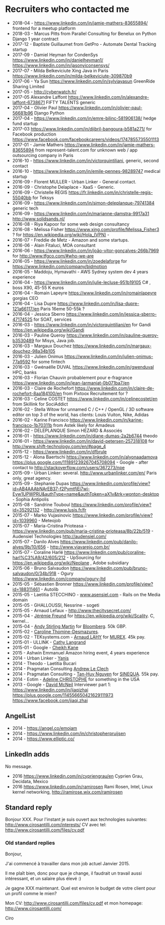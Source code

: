 # Recruiters who contacted me

- 2018-04 - <https://www.linkedin.com/in/jamie-mathers-83655894/> frontend for a meetup platform
- 2018-03 - Marcus Pitts from Parallel Consulting for Benelux on Python Django 1 year contract
- 2017-12 - Baptiste Guillaumet from GetPro - Automate Dental Tracking startup
- 2017-09 - Damiel Heyman for CondenSys <https://www.linkedin.com/in/danielheyman1/> <https://www.linkedin.com/in/jasonyiconsensys/>
- 2017-07 - Milda Belkeviciute Xing Java in Paris <https://www.linkedin.com/in/milda-belkeviciute-309870b9>
- 2017-06 - Ya Sun <https://www.linkedin.com/in/sylviayasun> GreenRide Sharing Limited
- 2017-05 - http://cyberwatch.fr/
- 2017-05  Alexandre Laffont <https://www.linkedin.com/in/alexandre-laffont-6738671> FIFTY TALENTS generic
- 2017-04 - Olivier Paul <https://www.linkedin.com/in/olivier-paul-56681b96> Django Python
- 2017-04 - <https://www.linkedin.com/in/emre-bilinc-581906138/> hedge fund startup
- 2017-03 <https://www.linkedin.com/in/djibril-bangoura-b581a271/> for Facebook production <https://www.facebook.com/facebookcareers/videos/1747855735501113>
- 2017-01 - Jamie Mathers <https://www.linkedin.com/in/jamie-mathers-83655894> from represent-talent.com for unknown web / app outsourcing company in Paris
- 2016-10 - <https://www.linkedin.com/in/victorquintiliani>, generic, second contact
- 2016-10 - <https://www.linkedin.com/in/emile-pennes-98289747> medical startup
- 2016-09 - Florent MULLER - Urban Linker - General contact.
- 2016-09 - Christophe Delaplace - XaaS - Generic.
- 2016-09 - Christelle REGIS https://fr.linkedin.com/in/christelle-regis-55040bb for Teksys
- 2016-09 - <https://www.linkedin.com/in/simon-deleplanque-79741384> generic tech
- 2016-09 - <https://www.linkedin.com/in/marianne-damstra-9917a31> <http://www.solidsands.nl/>
- 2016-08 - Riya Kapoor for some web design consultancy
- 2016-08 - Melissa Fisher https://www.xing.com/profile/Melissa_Fisher3 ? for https://en.wikipedia.org/wiki/Hola_(VPN) - 
- 2016-07 - Freddie de Metz - Amazon and some startups.
- 2016-06 - Alain Fitaluci, MOA consultant
- 2016-06 - <https://www.linkedin.com/in/joão-vitor-gonçalves-266b7969> for <http://www.tfgco.com/#who-we-are>
- 2016-05 - https://www.linkedin.com/in/zoedelaforge for https://www.linkedin.com/company/bidmotion
- 2016-05 - Maddoju, Hymavathi - AWS Sydney system dev 4 years experience
- 2016-04 - https://www.linkedin.com/in/julie-lecluse-951b19105 C# , boss X90, 45-55 K euros
- 2016-04 - Romain Lapeyre https://www.linkedin.com/in/romainlapeyre gorgias CEO
- 2016-04 - Lisa Dupre https://www.linkedin.com/in/lisa-dupre-121a66117/en Paris 16eme 50-55k ?
- 2016-04 - Jessica Sberro https://www.linkedin.com/in/jessica-sberro-47174525 for SOAT, services
- 2016-03 - https://www.linkedin.com/in/victorquintiliani/en for Gandi https://en.wikipedia.org/wiki/Gandi
- 2016-03 - Pauline Queroy <https://www.linkedin.com/in/pauline-queroy-b3530489> for Misys, Java job.
- 2016-03 - Margaux Douchez https://www.linkedin.com/in/margaux-douchez-98a34b105 
- 2016-03 - Julien Onimus https://www.linkedin.com/in/julien-onimus-77a9592 for some fintech
- 2016-03 - Gwénaëlle DUVAL <https://www.linkedin.com/in/gwenduval> HPC, banks
- 2016-03 - Florian Chauvin probablement pour e-fragrance https://www.linkedin.com/in/jean-larmanjat-0b071ba7/en
- 2016-03 - Claire de Rochefort https://www.linkedin.com/in/claire-de-rochefort-8aa184100/en from Pixtoox Recruitement for ?
- 2016-03 - Celine COSTET https://www.linkedin.com/in/celinecostet/en from Skillink for SociAddict
- 2016-02 - Stella Witow for unnamed C / C++ / OpenGL / 3D software editor on top 3 of the world, has clients: Louis Vuiton, Nike, Adidas
- 2016-02 - Karine Francisco https://www.linkedin.com/in/karine-francisco-1b70311b from Astek likely for Amadeus
- 2016-02 - DELEPLANQUE Simon HEZARD & Associés
- 2016-01 - https://www.linkedin.com/in/diane-dumas-2a2b6744 theodo
- 2016-01 - https://www.linkedin.com/in/david-petersen-257318108 for http://www.shift-technology.com/en/#page_4
- 2015-12 - https://www.linkedin.com/in/dfbrule
- 2015-12 - Alona Baertschi https://www.linkedin.com/in/alyonaadamova https://plus.google.com/111891239267045708094 - Google - after contact to http://stackoverflow.com/users/367273/npe
- 2015-09 - Urban Linker: several. http://www.urbanlinker.com/en/ Paris only, great agency.
- 2015-09 - Stephanie Dupas https://www.linkedin.com/profile/view?id=AB4AAAbNArEB37-f2PymtfjEi7wi-Eyw1UPWPRU&authType=name&authToken=aX1v&trk=wonton-desktop - Sophia Antipolis
- 2015-08 - Sandrine Touboul https://www.linkedin.com/profile/view?id=35292132 - http://www.lusis.fr/fr
- 2015-07 - Marko Vujasinovic <https://www.linkedin.com/profile/view?id=1039960> - Meteojob
- 2015-07 - Maria-Cristina Prioteasa - <https://www.linkedin.com/pub/maria-cristina-prioteasa/8b/22b/519> - Audensiel Technologies <http://audensiel.com/>
- 2015-07 - Danilo Alves <https://www.linkedin.com/pub/danilo-alves/9b/10/656> - <http://www.viavarejo.com.br/>
- 2015-07 - Coraline Harlé <https://www.linkedin.com/pub/coraline-harl%C3%A9/42/605/212> - UpSourcing for https://en.wikipedia.org/wiki/Neolane , Adobe subsidiary
- 2015-06 - Bruno Salvaudon https://www.linkedin.com/pub/bruno-salvaudon/0/34b/918 - Ogury https://www.linkedin.com/company/ogury-ltd
- 2015-05 - Sébastien Bronner <https://www.linkedin.com/profile/view?id=188311461> - Autolib
- 2015-05 - Laetitia STECCHINO - www.asensiel.com - Rails on the Media domain
- 2015-05 - GHALLOUSSI, Nessrine - sogeti
- 2015-05 - Arnaud Lefaux - <http://www.thecitysecret.com/>
- 2015-04 - [Jérémie Freund](https://www.linkedin.com/pub/j%C3%A9r%C3%A9mie-freund/47/9a8/586) for <https://en.wikipedia.org/wiki/Scality>. C, kernel...
- 2015-04 - [Andy Stirling Martin](https://www.linkedin.com/pub/andrew-stirling-martin/46/4a9/766) for [Bloomberg](https://en.wikipedia.org/wiki/Bloomberg_L.P.). 50k GBP.
- 2015-02 - [Caroline Thomine-Desmazures](https://www.linkedin.com/pub/caroline-thomine-desmazures/0/930/999).
- 2015-02 - TEKsystems.com - [Arnaud LAHY](https://www.linkedin.com/profile/view?id=124490154) for [MUREX](http://fr.wikipedia.org/wiki/Murex_%28logiciels_pour_la_finance%29). 45k pay.
- 2015-01 - ULLINK - [Cathy Langrand](https://www.linkedin.com/pub/cathy-langrand/59/10/ba0)
- 2015-01 - Google - [Cheikh Kane](https://www.linkedin.com/profile/view?id=141807159)
- 2015 - Ashwin Emmanuel Amazon hiring event, 4 years experience
- 2014 - Urban Linker - [Yanis](https://www.linkedin.com/pub/yanis-benbousta/4b/39b/572)
- 2014 - Theodo - Laetitia Bucari
- 2014 - Pragmatan Consulting [Andrew Le Clech](https://www.linkedin.com/pub/andrew-le-clech/83/40b/817)
- 2014 - Pragmatan Consulting - [Tan-Huy Nguyen](http://fr.linkedin.com/pub/tan-huy-nguyen/54/925/b1b) for [SINEQUA](http://en.wikipedia.org/wiki/Sinequa). 55k pay.
- 2014 - Eotim - [Adeline CHRISTOPHE](https://www.linkedin.com/in/adelinechristophe) for something in the USA
- 2013 - Google - [David McNeil](https://www.linkedin.com/in/davidmcneill)
    Interviewer part 1: https://www.linkedin.com/in/jiaqizhai https://plus.google.com/114556650421629111973 https://www.facebook.com/jiaqi.zhai

## AngelList

- 2014 - <https://angel.co/emojam>
- 2014 - <https://www.linkedin.com/in/christopherpruijsen>
- 2014 - <https://www.elliptic.co/>

## LinkedIn adds

No message.

- 2016 <https://www.linkedin.com/in/cypriengrau/en> Cyprien Grau, Decidata, Mexico
- 2016 <https://www.linkedin.com/in/ramirosen> Rami Rosen, Intel, Linux kernel networking, http://ramirose.wix.com/ramirosen

## Standard reply

Bonjour XXX. Pour l'instant je suis ouvert aux technologies suivantes: http://www.cirosantilli.com/interests/ CV avec tel: http://www.cirosantilli.com/files/cv.pdf

### Old standard replies

Bonjour,

J'ai commencé à travailler dans mon job actuel Janvier 2015.

Il me plaît bien, donc pour que je change, il faudrait un travail aussi intéressant, et un salaire plus élevé :)

Je gagne XXX maintenant. Quel est environ le budget de votre client pour un profil comme le mien?

Mon CV: http://www.cirosantilli.com/files/cv.pdf et mon homepage: http://www.cirosantilli.com/

Ciro
